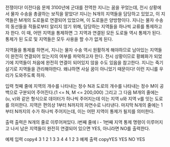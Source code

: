 전쟁이다!
이전다음
문제
3100년에 군대를 전역한 지니는 꿈을 꾸었는데, 전시 상황에서 물자 수송을 총괄하는 보직을 맡았다!
지니는 N개의 지역들을 담당하고 있었고, 이 지역들은 M개의 도로들로 연결되어 있었으며, 이 도로들은 양방향이다.
지니는 물자 수송의 동선들을 적들로부터 알리지 않기 위해, 담당하는 지역들을 하나씩 교류를 통제하고자 한다. 이 때, 어떤 지역을 통제하면 그 지역과 연결된 모든 도로들 역시 통제가 된다. 통제가 된 도로 및 지역들은 모두 사용을 할 수가 없게 된다.

지역들을 통제를 하면서, 지니는 물자 수송 역시 원활하게 해야하므로 남아있는 지역들이 완전히 연결되어 있는지의 여부를 파악하고자 한다. 전시 상황이므로 황폐화가 되었기에 지역들이 처음에 완전히 연결이 되어있지 않을 수도 있음을 참고한다.
지니는 죽기살기로 지역들을 관리해야한다. 왜냐하면 사실 꿈이 아니었기 때문이다! 이런 지니를 우리가 도와주도록 하자.

입력
첫째 줄에 지역의 개수를 나타내는 정수 N과 도로의 개수를 나타내는 정수 M이 공백으로 구분되어 주어진다.(1 <= N, M <= 200,000)
그리고 그 다음 M개의 줄에는 (u, v)와 같은 형식으로 데이터가 하나씩 주어지는데 이는 지역 u와 지역 v를 잇는 도로를 의미한다. 지역은 편의상 1부터 N까지의 자연수로 나타낸다.
마지막 N개의 줄에는 1 부터 N까지의 수가 하나씩 주어지는데, 이는 어떤 지역이 통제가 될지를 의미한다.

출력
출력은 N개의 줄로 이루어져있다. i번째 줄에 i - 1번째 지역 통제 명령이 이루어지고 나서 남은 지역들이 완전히 연결되어 있으면 YES, 아니라면 NO를 출력한다.

예제 입력
copy4 3
1 2
1 3
3 4
4
1
2
3
예제 출력
copyYES
YES
NO
YES